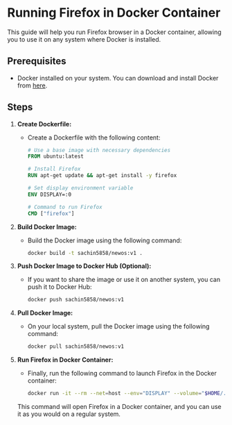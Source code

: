 # Running Firefox in Docker Container

This guide will help you run Firefox browser in a Docker container, allowing you to use it on any system where Docker is installed.

## Prerequisites

- Docker installed on your system. You can download and install Docker from [here](https://www.docker.com/get-started).

## Steps

1. **Create Dockerfile:**
   - Create a Dockerfile with the following content:
     ```Dockerfile
     # Use a base image with necessary dependencies
     FROM ubuntu:latest

     # Install Firefox
     RUN apt-get update && apt-get install -y firefox

     # Set display environment variable
     ENV DISPLAY=:0

     # Command to run Firefox
     CMD ["firefox"]
     ```

2. **Build Docker Image:**
   - Build the Docker image using the following command:
     ```bash
     docker build -t sachin5858/newos:v1 .
     ```

3. **Push Docker Image to Docker Hub (Optional):**
   - If you want to share the image or use it on another system, you can push it to Docker Hub:
     ```bash
     docker push sachin5858/newos:v1
     ```

4. **Pull Docker Image:**
   - On your local system, pull the Docker image using the following command:
     ```bash
     docker pull sachin5858/newos:v1
     ```

5. **Run Firefox in Docker Container:**
   - Finally, run the following command to launch Firefox in the Docker container:
     ```bash
     docker run -it --rm --net=host --env="DISPLAY" --volume="$HOME/.Xauthority:/root/.Xauthority:rw" sachin5858/newos:v1
     ```

   This command will open Firefox in a Docker container, and you can use it as you would on a regular system.
